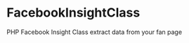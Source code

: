 FacebookInsightClass
====================

PHP Facebook Insight Class extract data from your fan page
